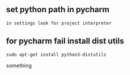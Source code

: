## set python path in pycharm  
    in settings look for project interpreter  

## for pycharm fail install dist utils

    sudo apt-get install python3-distutils
something